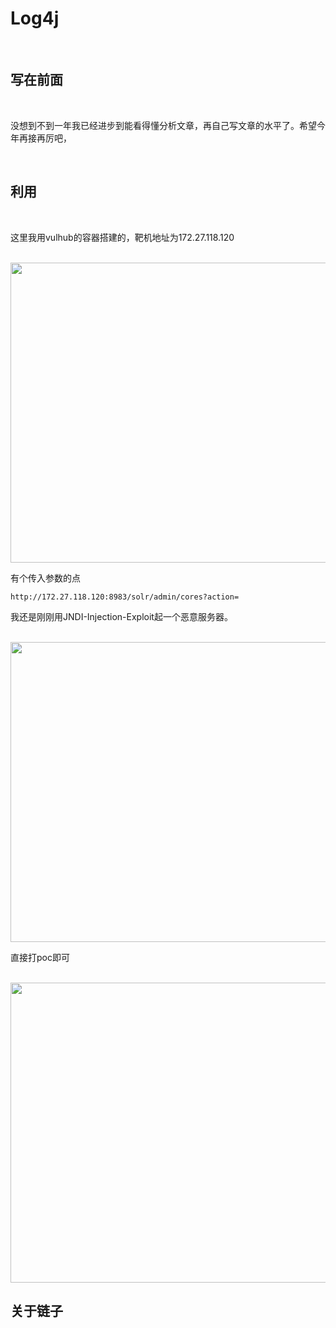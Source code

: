 # Log4j

<br>

## 写在前面

<br>

没想到不到一年我已经进步到能看得懂分析文章，再自己写文章的水平了。希望今年再接再厉吧，

<br>

## 利用

<br>

这里我用vulhub的容器搭建的，靶机地址为172.27.118.120

<br>

<img src="https://54huarui.github.io/blogs/fastjson2/2.png" width="880" height="480">

<br>

有个传入参数的点

````
http://172.27.118.120:8983/solr/admin/cores?action=
````

我还是刚刚用JNDI-Injection-Exploit起一个恶意服务器。

<br>

<img src="https://54huarui.github.io/blogs/fastjson2/3.png" width="880" height="480">

<br>


直接打poc即可

<br>

<img src="https://54huarui.github.io/blogs/fastjson2/1.png" width="880" height="480">

<br>

## 关于链子

